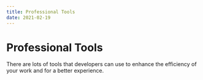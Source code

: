 ```yaml
---
title: Professional Tools
date: 2021-02-19
---
```


# Professional Tools
There are lots of tools that developers can use to enhance the efficiency of your work and for a better experience. 